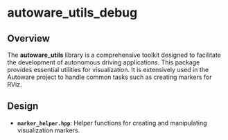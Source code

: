 # autoware_utils_debug

## Overview

The **autoware_utils** library is a comprehensive toolkit designed to facilitate the development of autonomous driving applications.
This package provides essential utilities for visualization.
It is extensively used in the Autoware project to handle common tasks such as creating markers for RViz.

## Design

- **`marker_helper.hpp`**: Helper functions for creating and manipulating visualization markers.
